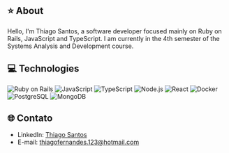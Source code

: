 ## ⭐ About
Hello, I'm Thiago Santos, a software developer focused mainly on Ruby on Rails, JavaScript and TypeScript. I am currently in the 4th semester of the Systems Analysis and Development course.

## 💻 Technologies
![Ruby on Rails](https://img.shields.io/badge/Ruby_on_Rails-CC0000?style=for-the-badge&logo=ruby-on-rails&logoColor=white)
![JavaScript](https://img.shields.io/badge/JavaScript-F7DF1E?style=for-the-badge&logo=javascript&logoColor=black)
![TypeScript](https://img.shields.io/badge/TypeScript-3178C6?style=for-the-badge&logo=typescript&logoColor=white)
![Node.js](https://img.shields.io/badge/Node.js-339933?style=for-the-badge&logo=node.js&logoColor=white)
![React](https://img.shields.io/badge/React-61DAFB?style=for-the-badge&logo=react&logoColor=black)
![Docker](https://img.shields.io/badge/Docker-2496ED?style=for-the-badge&logo=docker&logoColor=white)
![PostgreSQL](https://img.shields.io/badge/PostgreSQL-336791?style=for-the-badge&logo=postgresql&logoColor=white)
![MongoDB](https://img.shields.io/badge/MongoDB-47A248?style=for-the-badge&logo=mongodb&logoColor=white)

## 🌐 Contato
- LinkedIn: [Thiago Santos](https://www.linkedin.com/in/thiago-henrique-fernandes-dos-santos-622717235/)
- E-mail: thiagofernandes.123@hotmail.com 
